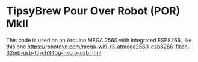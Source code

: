 # TipsyBrew Pour Over Robot (POR) MkII

This code is used on an Arduino MEGA 2560 with integrated ESP8266, like this one https://robotdyn.com/mega-wifi-r3-atmega2560-esp8266-flash-32mb-usb-ttl-ch340g-micro-usb.html.

